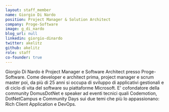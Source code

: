 ```yaml
---
layout: staff_member
name: Giorgio Di Nardo
position: Project Manager & Solution Architect
company: Proge-Software
image: g_di_nardo
blog_url: null
linkedin: giorgio-dinardo
twitter: akelitz
github: akelitz
role: staff
co-founder: true
---
```

Giorgio Di Nardo è Project Manager e Software Architect presso Proge-Software.
Come developer e architect prima, project manager e scrum master poi, da più di 25 anni si occupa di sviluppo di applicativi gestionali e di ciclo di vita del software su piattaforme Microsoft.
E' cofondatore della community DomusDotNet e speaker ad eventi tecnici quali Codemotion, DotNetCampus e Community Days sui due temi che più lo appassionano: Rich Client Application e DevOps.